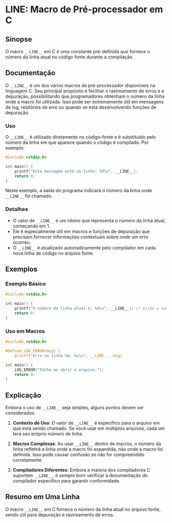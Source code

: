 <!--
Meta Description: # __LINE__: Macro de Pré-processador em C ## Sinopse O macro `__LINE__` em C é uma constante pré-definida que fornece o número da linha atual no códig...
Meta Keywords: __line__, linha, número, macro, que
-->

# __LINE__: Macro de Pré-processador em C

## Sinopse
O macro `__LINE__` em C é uma constante pré-definida que fornece o número da linha atual no código fonte durante a compilação.

## Documentação
O `__LINE__` é um dos vários macros de pré-processador disponíveis na linguagem C. Seu principal propósito é facilitar o rastreamento de erros e a depuração, possibilitando que programadores obtenham o número da linha onde a macro foi utilizada. Isso pode ser extremamente útil em mensagens de log, relatórios de erro ou quando se está desenvolvendo funções de depuração.

### Uso
O `__LINE__` é utilizado diretamente no código-fonte e é substituído pelo número da linha em que aparece quando o código é compilado. Por exemplo:

```c
#include <stdio.h>

int main() {
    printf("Esta mensagem está na linha: %d\n", __LINE__);
    return 0;
}
```

Neste exemplo, a saída do programa indicará o número da linha onde `__LINE__` foi chamado.

### Detalhes
- O valor de `__LINE__` é um inteiro que representa o número da linha atual, começando em 1.
- Ele é especialmente útil em macros e funções de depuração que precisam fornecer informações contextuais sobre onde um erro ocorreu.
- O `__LINE__` é atualizado automaticamente pelo compilador em cada nova linha de código no arquivo fonte.

## Exemplos
### Exemplo Básico
```c
#include <stdio.h>

int main() {
    printf("O número da linha atual é: %d\n", __LINE__); // Exibe o número da linha
    return 0;
}
```

### Uso em Macros
```c
#include <stdio.h>

#define LOG_ERROR(msg) \
    printf("Erro na linha %d: %s\n", __LINE__, msg)

int main() {
    LOG_ERROR("Falha ao abrir o arquivo.");
    return 0;
}
```

## Explicação
Embora o uso de `__LINE__` seja simples, alguns pontos devem ser considerados:

1. **Contexto de Uso**: O valor de `__LINE__` é específico para o arquivo em que está sendo chamado. Se você usar em múltiplos arquivos, cada um terá seu próprio número de linha.
   
2. **Macros Complexas**: Ao usar `__LINE__` dentro de macros, o número da linha refletirá a linha onde a macro foi expandida, não onde a macro foi definida. Isso pode causar confusão se não for compreendido corretamente.

3. **Compiladores Diferentes**: Embora a maioria dos compiladores C suportem `__LINE__`, é sempre bom verificar a documentação do compilador específico para garantir conformidade.

## Resumo em Uma Linha
O macro `__LINE__` em C fornece o número da linha atual no arquivo fonte, sendo útil para depuração e rastreamento de erros.